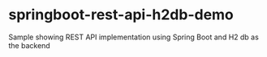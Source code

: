 # springboot-rest-api-h2db-demo
Sample showing REST API implementation using Spring Boot and H2 db as the backend
